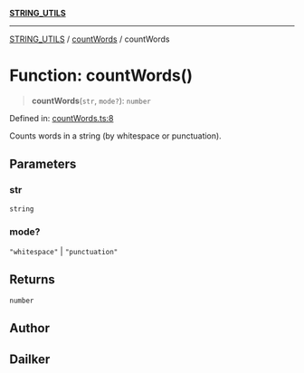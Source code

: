 [**STRING_UTILS**](../../README.md)

***

[STRING_UTILS](../../README.md) / [countWords](../README.md) / countWords

# Function: countWords()

> **countWords**(`str`, `mode?`): `number`

Defined in: [countWords.ts:8](https://github.com/dailker/everyutil/blob/f33ff2a1c373a0e08c438de945fcd1ee70900b4c/src/string/countWords.ts#L8)

Counts words in a string (by whitespace or punctuation).

## Parameters

### str

`string`

### mode?

`"whitespace"` | `"punctuation"`

## Returns

`number`

## Author

## Dailker

